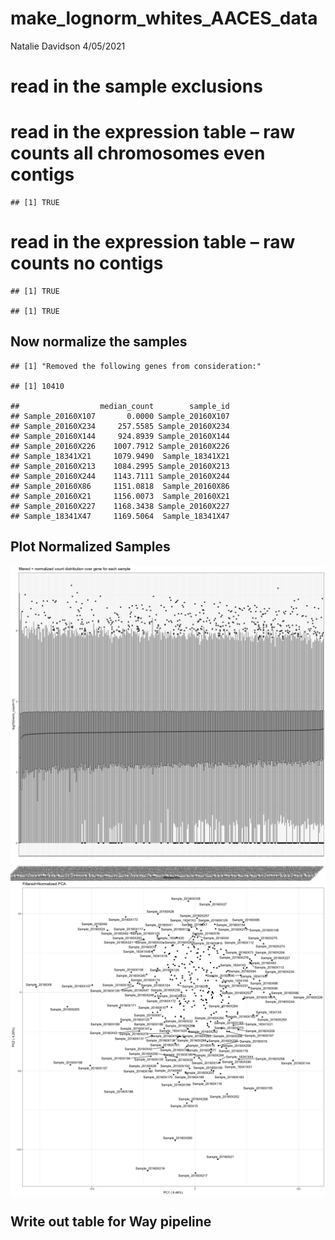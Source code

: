 make_lognorm_whites_AACES_data
================
Natalie Davidson
4/05/2021

# read in the sample exclusions

# read in the expression table – raw counts all chromosomes even contigs

    ## [1] TRUE

# read in the expression table – raw counts no contigs

    ## [1] TRUE

    ## [1] TRUE

## Now normalize the samples

    ## [1] "Removed the following genes from consideration:"

    ## [1] 10410

    ##                  median_count        sample_id
    ## Sample_20160X107       0.0000 Sample_20160X107
    ## Sample_20160X234     257.5585 Sample_20160X234
    ## Sample_20160X144     924.8939 Sample_20160X144
    ## Sample_20160X226    1007.7912 Sample_20160X226
    ## Sample_18341X21     1079.9490  Sample_18341X21
    ## Sample_20160X213    1084.2995 Sample_20160X213
    ## Sample_20160X244    1143.7111 Sample_20160X244
    ## Sample_20160X86     1151.0818  Sample_20160X86
    ## Sample_20160X21     1156.0073  Sample_20160X21
    ## Sample_20160X227    1168.3438 Sample_20160X227
    ## Sample_18341X47     1169.5064  Sample_18341X47

## Plot Normalized Samples

<img src="make_log10_counts_for_way_pipeline_whites_files/figure-gfm/plot_samples-1.png" style="display: block; margin: auto;" /><img src="make_log10_counts_for_way_pipeline_whites_files/figure-gfm/plot_samples-2.png" style="display: block; margin: auto;" />

## Write out table for Way pipeline
